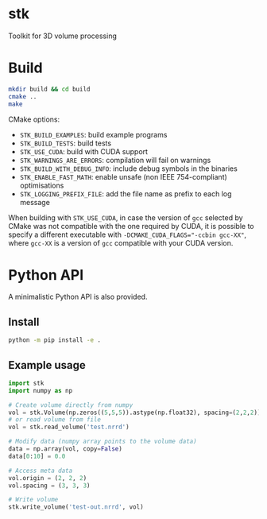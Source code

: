 # stk
Toolkit for 3D volume processing

# Build

```bash
mkdir build && cd build
cmake ..
make
```

CMake options:
  + `STK_BUILD_EXAMPLES`: build example programs
  + `STK_BUILD_TESTS`: build tests
  + `STK_USE_CUDA`: build with CUDA support
  + `STK_WARNINGS_ARE_ERRORS`: compilation will fail on warnings
  + `STK_BUILD_WITH_DEBUG_INFO`: include debug symbols in the binaries
  + `STK_ENABLE_FAST_MATH`: enable unsafe (non IEEE 754-compliant) optimisations
  + `STK_LOGGING_PREFIX_FILE`: add the file name as prefix to each log message

When building with `STK_USE_CUDA`, in case the version of `gcc` selected by
CMake was not compatible with the one required by CUDA, it is possible to
specify a different executable with `-DCMAKE_CUDA_FLAGS="-ccbin gcc-XX"`, where
`gcc-XX` is a version of `gcc` compatible with your CUDA version.

# Python API

A minimalistic Python API is also provided.

## Install

```bash
python -m pip install -e .
```

## Example usage

```python
import stk
import numpy as np

# Create volume directly from numpy
vol = stk.Volume(np.zeros((5,5,5)).astype(np.float32), spacing=(2,2,2))
# or read volume from file
vol = stk.read_volume('test.nrrd')

# Modify data (numpy array points to the volume data)
data = np.array(vol, copy=False)
data[0:10] = 0.0

# Access meta data
vol.origin = (2, 2, 2)
vol.spacing = (3, 3, 3)

# Write volume
stk.write_volume('test-out.nrrd', vol)
```


